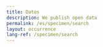 ```yaml
---
title: Datos
description: We publish open data
permalink: /es/specimen/search
layout: occurrence
lang-ref: /specimen/search
---
```

